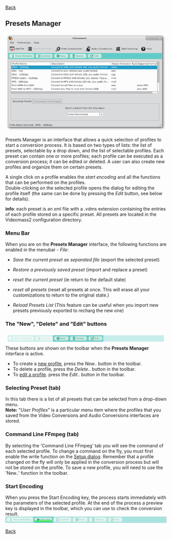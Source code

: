 [Back](../../../videomass2_use.md)

## Presets Manager

![Image](../../../images/presets_manager.png)

Presets Manager is an interface that allows a quick selection of profiles to start a conversion process. It is based 
on two types of lists: the list of presets, selectable by a drop down, and the list of selectable profiles. Each preset 
can contain one or more profiles; each profile can be executed as a conversion process; 
it can be edited or deleted. A user can also create new profiles and organize them on certain presets.   

A single click on a profile enables the _start encoding_ and all the functions that can be performed on the profiles.   
Double-clicking on the selected profile opens the dialog for editing the profile itself (the same can be done by pressing the _Edit_ button, see below for details).

**info**: each preset is an xml file with a .vdms extension containing the entries of each profile stored on a specific preset. 
All presets are located in the Videomass2 configuration directory.

### Menu Bar
When you are on the **Presets Manager** interface, the following functions are enabled in the menubar - _File_:

- _Save the current preset as separated file_ (export the selected preset)

- _Restore a previously saved preset_ (import and replace a preset)

- _reset the current preset_  (ie return to the default state)   

- _reset all presets_ (reset all presets at once. This will erase all your customizations 
  to return to the original state.)

- _Reload Presets List_ (This feature can be useful when you import new presets previously exported to recharg the new one)

### The "New", "Delete" and "Edit" buttons
![Image](../../../images/presets_manager_buttons.png)   
These buttons are shown on the toolbar when the **Presets Manager** interface is active.
* To create a [new profile](https://jeanslack.github.io/Videomass2/Pages/Main_Toolbar/PresetsManager_Panel/Profiles_management.html), press the _New.._ button in the toolbar.
* To delete a profile, press the _Delete.._ button in the toolbar.
* To [edit a profile](https://jeanslack.github.io/Videomass2/Pages/Main_Toolbar/PresetsManager_Panel/Profiles_management.html). press the _Edit.._ button in the toolbar.

### Selecting Preset (tab)
In this tab there is a list of all presets that can be selected from a drop-down menu.   
**Note:** "_User Profiles_" is a particular menu item where the profiles that you saved from the Video 
Conversions and Audio Conversions interfaces are stored.

### Command Line FFmpeg (tab)
By selecting the 'Command Line FFmpeg' tab you will see the command of each selected profile. To change a command on the 
fly, you must first enable the write function on the [Setup dialog](https://github.com/jeanslack/Videomass2/blob/gh-pages/Pages/Startup/Setup.md). Remember that a profile changed on the fly will only be applied in the conversion process but will 
not be stored on the profile. To save a new profile, you will need to use the 'New..' function in the toolbar.

### Start Encoding
When you press the Start Encoding key, the process starts immediately with the parameters of the selected profile. 
At the end of the process a preview key is displayed in the toolbar, which you can use to check the conversion result.
![Image](../../../images/presets_manager_preview.png)

[Back](../../../videomass2_use.md)
